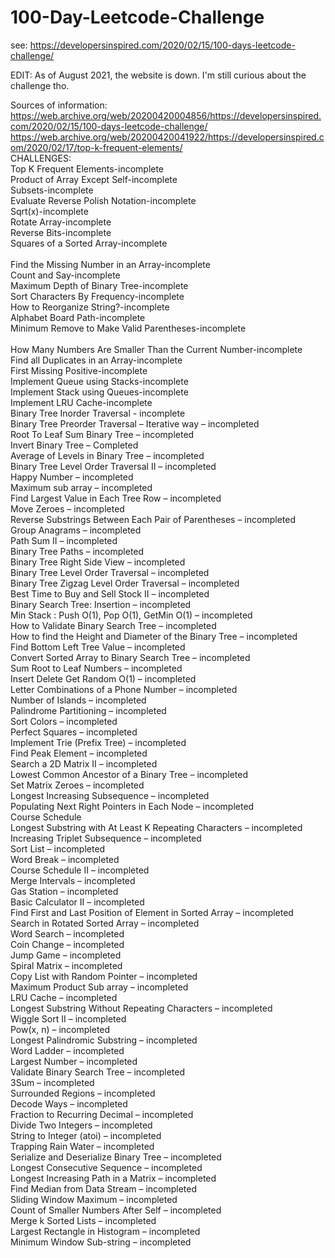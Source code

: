# 100-Day-Leetcode-Challenge
see: https://developersinspired.com/2020/02/15/100-days-leetcode-challenge/

EDIT: As of August 2021, the website is down. I'm still curious about the challenge tho. 

Sources of information:
https://web.archive.org/web/20200420004856/https://developersinspired.com/2020/02/15/100-days-leetcode-challenge/
https://web.archive.org/web/20200420041922/https://developersinspired.com/2020/02/17/top-k-frequent-elements/
</br>
CHALLENGES:</br>
Top K Frequent Elements-incomplete</br>
Product of Array Except Self-incomplete</br>
Subsets-incomplete</br>
Evaluate Reverse Polish Notation-incomplete</br>
Sqrt(x)-incomplete</br>
Rotate Array-incomplete</br>
Reverse Bits-incomplete</br>
Squares of a Sorted Array-incomplete</br>   
Find the Missing Number in an Array-incomplete</br>
Count and Say-incomplete</br>
Maximum Depth of Binary Tree-incomplete</br>
Sort Characters By Frequency-incomplete</br>
How to Reorganize String?-incomplete</br>
Alphabet Board Path-incomplete</br>
Minimum Remove to Make Valid Parentheses-incomplete</br>  
How Many Numbers Are Smaller Than the Current Number-incomplete</br>
Find all Duplicates in an Array-incomplete</br>
First Missing Positive-incomplete</br>
Implement Queue using Stacks-incomplete</br>
Implement Stack using Queues-incomplete</br>
Implement LRU Cache-incomplete</br>
Binary Tree Inorder Traversal - incomplete </br>
Binary Tree Preorder Traversal – Iterative way – incompleted</br>
Root To Leaf Sum Binary Tree – incompleted</br>
Invert Binary Tree – Completed</br>
Average of Levels in Binary Tree – incompleted</br>
Binary Tree Level Order Traversal II – incompleted</br>
Happy Number – incompleted</br>
Maximum sub array – incompleted</br>
Find Largest Value in Each Tree Row – incompleted</br>
Move Zeroes – incompleted</br>
Reverse Substrings Between Each Pair of Parentheses – incompleted</br>
Group Anagrams – incompleted</br>
Path Sum II – incompleted</br>
Binary Tree Paths – incompleted</br>
Binary Tree Right Side View – incompleted</br>
Binary Tree Level Order Traversal – incompleted</br>
Binary Tree Zigzag Level Order Traversal – incompleted</br>
Best Time to Buy and Sell Stock II – incompleted</br>
Binary Search Tree: Insertion – incompleted</br>
Min Stack : Push O(1), Pop O(1), GetMin O(1) – incompleted</br>
How to Validate Binary Search Tree – incompleted</br>
How to find the Height and Diameter of the Binary Tree – incompleted</br>
Find Bottom Left Tree Value – incompleted</br>
Convert Sorted Array to Binary Search Tree – incompleted</br>
Sum Root to Leaf Numbers – incompleted</br>
Insert Delete Get Random O(1) – incompleted</br>
Letter Combinations of a Phone Number – incompleted</br>
Number of Islands – incompleted</br>
Palindrome Partitioning – incompleted</br>
Sort Colors – incompleted</br>
Perfect Squares – incompleted</br>
Implement Trie (Prefix Tree) – incompleted</br> 
Find Peak Element  – incompleted</br>
Search a 2D Matrix II – incompleted</br>
Lowest Common Ancestor of a Binary Tree – incompleted</br>
Set Matrix Zeroes – incompleted</br>
Longest Increasing Subsequence – incompleted</br>
Populating Next Right Pointers in Each Node – incompleted</br>
Course Schedule</br>
Longest Substring with At Least K Repeating Characters – incompleted</br>
Increasing Triplet Subsequence – incompleted</br>
Sort List – incompleted</br>
Word Break – incompleted</br>
Course Schedule II – incompleted</br>
Merge Intervals – incompleted</br>
Gas Station – incompleted</br>
Basic Calculator II – incompleted</br>
Find First and Last Position of Element in Sorted Array – incompleted</br>
Search in Rotated Sorted Array – incompleted</br>
Word Search – incompleted</br>
Coin Change – incompleted</br>
Jump Game – incompleted</br>
Spiral Matrix – incompleted</br>
Copy List with Random Pointer – incompleted</br>
Maximum Product Sub array – incompleted</br>
LRU Cache – incompleted</br>
Longest Substring Without Repeating Characters – incompleted</br>
Wiggle Sort II – incompleted</br>
Pow(x, n) – incompleted</br>
Longest Palindromic Substring – incompleted</br>
Word Ladder – incompleted</br>
Largest Number – incompleted</br>
Validate Binary Search Tree – incompleted</br>
3Sum – incompleted</br>
Surrounded Regions – incompleted</br>
Decode Ways – incompleted</br>
Fraction to Recurring Decimal – incompleted</br>
Divide Two Integers – incompleted</br>
String to Integer (atoi) – incompleted</br>
Trapping Rain Water – incompleted</br>
Serialize and Deserialize Binary Tree – incompleted</br>
Longest Consecutive Sequence – incompleted</br>
Longest Increasing Path in a Matrix – incompleted</br>
Find Median from Data Stream – incompleted</br>
Sliding Window Maximum – incompleted</br>
Count of Smaller Numbers After Self – incompleted</br>
Merge k Sorted Lists – incompleted</br>
Largest Rectangle in Histogram – incompleted</br>
Minimum Window Sub-string – incompleted</br>
